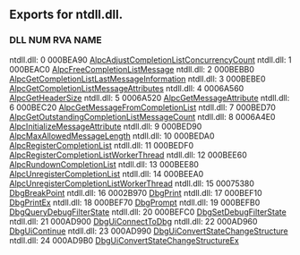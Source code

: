 ## Exports for ntdll.dll.
### DLL    NUM  RVA       NAME
ntdll.dll: 0    000BEA90 [AlpcAdjustCompletionListConcurrencyCount](https://ntdoc.m417z.com/alpcadjustcompletionlistconcurrencycount)
ntdll.dll: 1    000BEAC0 [AlpcFreeCompletionListMessage](https://ntdoc.m417z.com/alpcfreecompletionlistmessage)
ntdll.dll: 2    000BEBB0 [AlpcGetCompletionListLastMessageInformation](https://ntdoc.m417z.com/alpcgetcompletionlistlastmessageinformation)
ntdll.dll: 3    000BEBE0 [AlpcGetCompletionListMessageAttributes](https://ntdoc.m417z.com/alpcgetcompletionlistmessageattributes)
ntdll.dll: 4    0006A560 [AlpcGetHeaderSize](https://ntdoc.m417z.com/alpcgetheadersize)
ntdll.dll: 5    0006A520 [AlpcGetMessageAttribute](https://ntdoc.m417z.com/alpcgetmessageattribute)
ntdll.dll: 6    000BEC20 [AlpcGetMessageFromCompletionList](https://ntdoc.m417z.com/alpcgetmessagefromcompletionlist)
ntdll.dll: 7    000BED70 [AlpcGetOutstandingCompletionListMessageCount](https://ntdoc.m417z.com/alpcgetoutstandingcompletionlistmessagecount)
ntdll.dll: 8    0006A4E0 [AlpcInitializeMessageAttribute](https://ntdoc.m417z.com/alpcinitializemessageattribute)
ntdll.dll: 9    000BED90 [AlpcMaxAllowedMessageLength](https://ntdoc.m417z.com/alpcmaxallowedmessagelength)
ntdll.dll: 10   000BEDA0 [AlpcRegisterCompletionList](https://ntdoc.m417z.com/alpcregistercompletionlist)
ntdll.dll: 11   000BEDF0 [AlpcRegisterCompletionListWorkerThread](https://ntdoc.m417z.com/alpcregistercompletionlistworkerthread)
ntdll.dll: 12   000BEE60 [AlpcRundownCompletionList](https://ntdoc.m417z.com/alpcrundowncompletionlist)
ntdll.dll: 13   000BEE80 [AlpcUnregisterCompletionList](https://ntdoc.m417z.com/alpcunregistercompletionlist)
ntdll.dll: 14   000BEEA0 [AlpcUnregisterCompletionListWorkerThread](https://ntdoc.m417z.com/alpcunregistercompletionlistworkerthread)
ntdll.dll: 15   00075380 [DbgBreakPoint](https://ntdoc.m417z.com/dbgbreakpoint)
ntdll.dll: 16   0002B970 [DbgPrint](https://ntdoc.m417z.com/dbgprint)
ntdll.dll: 17   000BEF10 [DbgPrintEx](https://ntdoc.m417z.com/dbgprintex)
ntdll.dll: 18   000BEF70 [DbgPrompt](https://ntdoc.m417z.com/dbgprompt)
ntdll.dll: 19   000BEFB0 [DbgQueryDebugFilterState](https://ntdoc.m417z.com/dbgquerydebugfilterstate)
ntdll.dll: 20   000BEFC0 [DbgSetDebugFilterState](https://ntdoc.m417z.com/dbgsetdebugfilterstate)
ntdll.dll: 21   000AD900 [DbgUiConnectToDbg](https://ntdoc.m417z.com/dbguiconnecttodbg)
ntdll.dll: 22   000AD960 [DbgUiContinue](https://ntdoc.m417z.com/dbguicontinue)
ntdll.dll: 23   000AD990 [DbgUiConvertStateChangeStructure](https://ntdoc.m417z.com/dbguiconvertstatechangestructure)
ntdll.dll: 24   000AD9B0 [DbgUiConvertStateChangeStructureEx](https://ntdoc.m417z.com/dbguiconvertstatechangestructureex)
